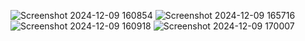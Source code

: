 ![Screenshot 2024-12-09 160854](https://github.com/user-attachments/assets/7a991414-1d71-4e5d-af5c-0d96a6199814)
![Screenshot 2024-12-09 165716](https://github.com/user-attachments/assets/6de5b92e-35f7-4961-a9a2-464bb23af8a5)
![Screenshot 2024-12-09 160918](https://github.com/user-attachments/assets/91497ac8-1ac9-4ca4-8408-2a960918dc24)
![Screenshot 2024-12-09 170007](https://github.com/user-attachments/assets/fcfc27d2-ced1-45c5-9789-46defd96ed18)
